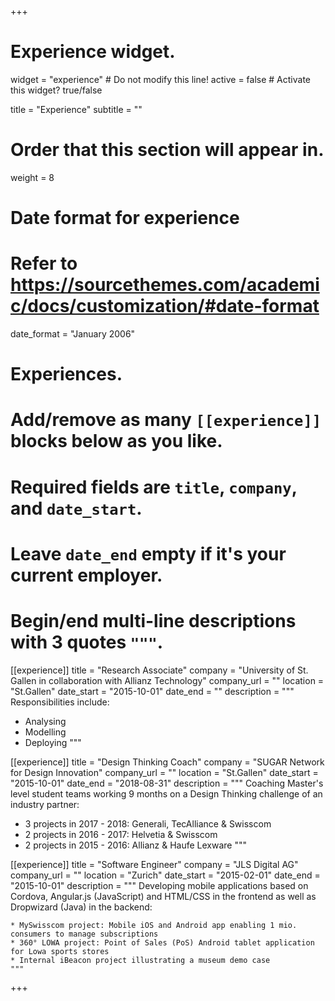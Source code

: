 +++
# Experience widget.
widget = "experience"  # Do not modify this line!
active = false  # Activate this widget? true/false

title = "Experience"
subtitle = ""

# Order that this section will appear in.
weight = 8

# Date format for experience
#   Refer to https://sourcethemes.com/academic/docs/customization/#date-format
date_format = "January 2006"

# Experiences.
#   Add/remove as many `[[experience]]` blocks below as you like.
#   Required fields are `title`, `company`, and `date_start`.
#   Leave `date_end` empty if it's your current employer.
#   Begin/end multi-line descriptions with 3 quotes `"""`.
[[experience]]
  title = "Research Associate"
  company = "University of St. Gallen in collaboration with Allianz Technology"
  company_url = ""
  location = "St.Gallen"
  date_start = "2015-10-01"
  date_end = ""
  description = """
  Responsibilities include:

  * Analysing
  * Modelling
  * Deploying
  """

[[experience]]
  title = "Design Thinking Coach"
  company = "SUGAR Network for Design Innovation"
  company_url = ""
  location = "St.Gallen"
  date_start = "2015-10-01"
  date_end = "2018-08-31"
  description = """
  Coaching Master's level student teams working 9 months on a Design Thinking challenge of an industry partner:

  * 3 projects in 2017 - 2018: Generali, TecAlliance & Swisscom
  * 2 projects in 2016 - 2017: Helvetia & Swisscom
  * 2 projects in 2015 - 2016: Allianz & Haufe Lexware
  """

[[experience]]
    title = "Software Engineer"
    company = "JLS Digital AG"
    company_url = ""
    location = "Zurich"
    date_start = "2015-02-01"
    date_end = "2015-10-01"
    description = """
    Developing mobile applications based on Cordova, Angular.js (JavaScript) and HTML/CSS in the frontend as well as Dropwizard (Java) in the backend:

    * MySwisscom project: Mobile iOS and Android app enabling 1 mio. consumers to manage subscriptions
    * 360° LOWA project: Point of Sales (PoS) Android tablet application for Lowa sports stores
    * Internal iBeacon project illustrating a museum demo case
    """

+++
